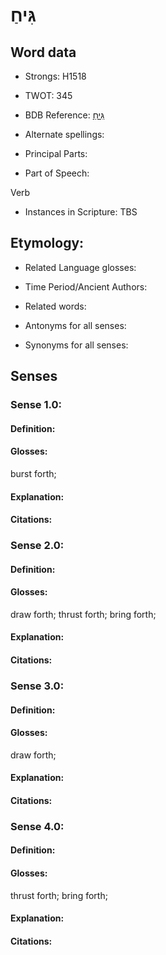 # גִּיחַ

<!-- Status: S2="NeedsEdits" -->
<!-- Lexica used for edits:   -->

## Word data

* Strongs: H1518

* TWOT: 345

* BDB Reference: [גִּיחַ](rc://en/bdb/dict/c.bv.aa)

* Alternate spellings:

* Principal Parts:

* Part of Speech:

Verb

* Instances in Scripture: TBS

## Etymology:

* Related Language glosses:

* Time Period/Ancient Authors:

* Related words:

* Antonyms for all senses:

* Synonyms for all senses:

## Senses

### Sense 1.0:

#### Definition:

#### Glosses:

burst forth; 

#### Explanation:

#### Citations:



### Sense 2.0:

#### Definition:

#### Glosses:

draw forth; thrust forth; bring forth; 

#### Explanation:

#### Citations:



### Sense 3.0:

#### Definition:

#### Glosses:

draw forth; 

#### Explanation:

#### Citations:



### Sense 4.0:

#### Definition:

#### Glosses:

thrust forth; bring forth; 

#### Explanation:

#### Citations:



